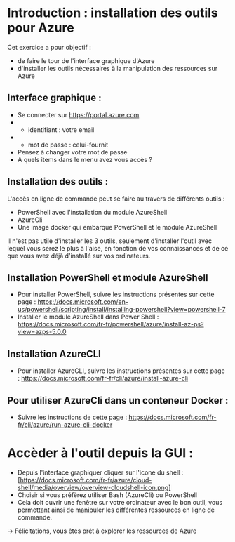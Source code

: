 # Introduction : installation des outils pour Azure    

Cet exercice a pour objectif :
* de faire le tour de l'interface graphique d'Azure
* d'installer les outils nécessaires à la manipulation des ressources sur Azure

## Interface graphique :
* Se connecter sur https://portal.azure.com 
* * identifiant : votre email
* * mot de passe : celui-fournit
* Pensez à changer votre mot de passe
* A quels items dans le menu avez vous accès ?

## Installation des outils :
L'accès en ligne de commande peut se faire au travers de différents outils :
* PowerShell avec l'installation du module AzureShell
* AzureCli
* Une image docker qui embarque PowerShell et le module AzureShell

Il n'est pas utile d'installer les 3 outils, seulement d'installer l'outil avec lequel vous serez le plus à l'aise, en fonction de vos connaissances et de ce que vous avez déjà d'installé sur vos ordinateurs.

## Installation PowerShell et module AzureShell
* Pour installer PowerShell, suivre les instructions présentes sur cette page : https://docs.microsoft.com/en-us/powershell/scripting/install/installing-powershell?view=powershell-7 
* Installer le module AzureShell dans Power Shell : https://docs.microsoft.com/fr-fr/powershell/azure/install-az-ps?view=azps-5.0.0 

## Installation AzureCLI
* Pour installer AzureCLI, suivre les instructions présentes sur cette page : https://docs.microsoft.com/fr-fr/cli/azure/install-azure-cli 

## Pour utiliser AzureCli dans un conteneur Docker :
* Suivre les instructions de cette page : https://docs.microsoft.com/fr-fr/cli/azure/run-azure-cli-docker 

# Accèder à l'outil depuis la GUI :

* Depuis l'interface graphiquer cliquer sur l'icone du shell :
[https://docs.microsoft.com/fr-fr/azure/cloud-shell/media/overview/overview-cloudshell-icon.png] 
* Choisir si vous préfèrez utiliser Bash (AzureCli) ou PowerShell 
* Cela doit ouvrir une fenêtre sur votre ordinateur avec le bon outil, vous permettant ainsi de manipuler les différentes ressources en ligne de commande.

-> Félicitations, vous êtes prêt à explorer les ressources de Azure